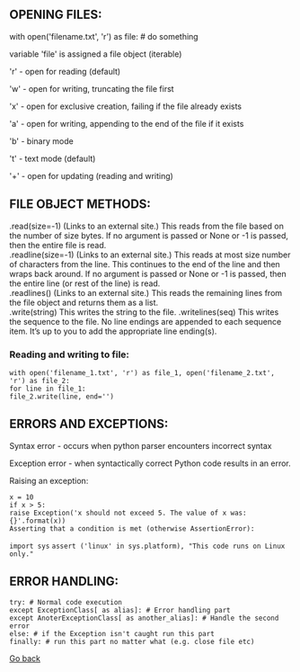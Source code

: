## OPENING FILES:

with open('filename.txt', 'r') as file: # do something

variable 'file' is assigned a file object (iterable)

'r' - open for reading (default)

'w' - open for writing, truncating the file first

'x' - open for exclusive creation, failing if the file already exists

'a' - open for writing, appending to the end of the file if it exists

'b' - binary mode

't' - text mode (default)

'+' - open for updating (reading and writing)

## FILE OBJECT METHODS:

.read(size=-1) (Links to an external site.) This reads from the file based on the number of size bytes. If no argument is passed or None or -1 is passed, then the entire file is read.  
.readline(size=-1) (Links to an external site.) This reads at most size number of characters from the line. This continues to the end of the line and then wraps back around. If no argument is passed or None or -1 is passed, then the entire line (or rest of the line) is read.  
.readlines() (Links to an external site.) This reads the remaining lines from the file object and returns them as a list.  
.write(string) This writes the string to the file.
.writelines(seq) This writes the sequence to the file. No line endings are appended to each sequence item. It’s up to you to add the appropriate line ending(s).

### Reading and writing to file:

`with open('filename_1.txt', 'r') as file_1, open('filename_2.txt', 'r') as file_2:`  
 `for line in file_1:`  
 `file_2.write(line, end='')`

## ERRORS AND EXCEPTIONS:

Syntax error - occurs when python parser encounters incorrect syntax

Exception error - when syntactically correct Python code results in an error.

Raising an exception:

`x = 10`  
`if x > 5:`  
`raise Exception('x should not exceed 5. The value of x was: {}'.format(x))`  
`Asserting that a condition is met (otherwise AssertionError):`

`import sys`
`assert ('linux' in sys.platform), "This code runs on Linux only."`

## ERROR HANDLING:

`try: # Normal code execution`  
`except ExceptionClass[ as alias]: # Error handling part`  
`except AnoterExceptionClass[ as another_alias]: # Handle the second error`  
`else: # if the Exception isn't caught run this part`  
`finally: # run this part no matter what (e.g. close file etc)`

[Go back](./README.md)

